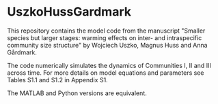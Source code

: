 # UszkoHussGardmark
This repository contains the model code from the manuscript "Smaller species but larger stages: warming effects on inter- and intraspecific community size structure" by Wojciech Uszko, Magnus Huss and Anna Gårdmark.

The code numerically simulates the dynamics of Communities I, II and III across time. For more details on model equations and parameters see Tables S1.1 and S1.2 in Appendix S1.

The MATLAB and Python versions are equivalent.
